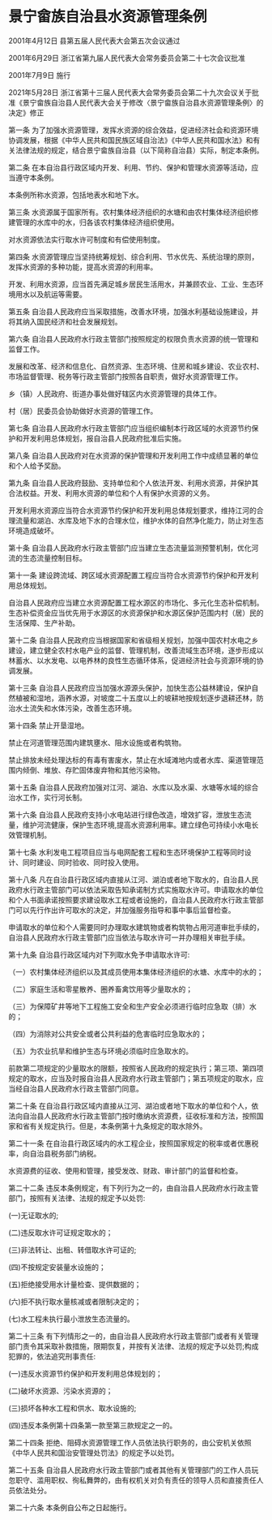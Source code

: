# 景宁畲族自治县水资源管理条例

2001年4月12日 县第五届人民代表大会第五次会议通过

2001年6月29日 浙江省第九届人民代表大会常务委员会第二十七次会议批准

2001年7月9日 施行

2021年5月28日 浙江省第十三届人民代表大会常务委员会第二十九次会议关于批准《景宁畲族自治县人民代表大会关于修改〈景宁畲族自治县水资源管理条例〉的决定》修正



第一条 为了加强水资源管理，发挥水资源的综合效益，促进经济社会和资源环境协调发展，根据《中华人民共和国民族区域自治法》《中华人民共和国水法》和有关法律法规的规定，结合景宁畲族自治县（以下简称自治县）实际，制定本条例。

第二条 在本自治县行政区域内开发、利用、节约、保护和管理水资源等活动，应当遵守本条例。

本条例所称水资源，包括地表水和地下水。

第三条 水资源属于国家所有。农村集体经济组织的水塘和由农村集体经济组织修建管理的水库中的水，归各该农村集体经济组织使用。

对水资源依法实行取水许可制度和有偿使用制度。

第四条 水资源管理应当坚持统筹规划、综合利用、节水优先、系统治理的原则，发挥水资源的多种功能，提高水资源的利用率。

开发、利用水资源，应当首先满足城乡居民生活用水，并兼顾农业、工业、生态环境用水以及航运等需要。

第五条 自治县人民政府应当采取措施，改善水环境，加强水利基础设施建设，并将其纳入国民经济和社会发展规划。

第六条 自治县人民政府水行政主管部门按照规定的权限负责水资源的统一管理和监督工作。

发展和改革、经济和信息化、自然资源、生态环境、住房和城乡建设、农业农村、市场监督管理、税务等行政主管部门按照各自职责，做好水资源管理工作。

乡（镇）人民政府、街道办事处做好辖区内水资源管理的具体工作。

村（居）民委员会协助做好水资源的管理工作。

第七条 自治县人民政府水行政主管部门应当组织编制本行政区域的水资源节约保护和开发利用总体规划，报自治县人民政府批准后实施。

第八条 自治县人民政府对在水资源的保护管理和开发利用工作中成绩显著的单位和个人给予奖励。

第九条 自治县人民政府鼓励、支持单位和个人依法开发、利用水资源，并保护其合法权益。开发、利用水资源的单位和个人有保护水资源的义务。

开发利用水资源应当符合水资源节约保护和开发利用总体规划要求，维持江河的合理流量和湖泊、水库及地下水的合理水位，维护水体的自然净化能力，防止对生态环境造成破坏。

第十条 自治县人民政府水行政主管部门应当建立生态流量监测预警机制，优化河流的生态流量控制目标。

第十一条 建设跨流域、跨区域水资源配置工程应当符合水资源节约保护和开发利用总体规划。

自治县人民政府应当建立水资源配置工程水源区的市场化、多元化生态补偿机制。生态补偿资金应当优先用于水源区的水资源保护和水源区保护范围内村（居）民的生活保障、生产补助。

第十二条 自治县人民政府应当根据国家和省级相关规划，加强中国农村水电之乡建设，建立健全农村水电产业的监督、管理机制，改善流域生态环境，逐步形成以林蓄水、以水发电、以电养林的良性生态循环体系，促进经济社会与资源环境的协调发展。

第十三条 自治县人民政府应当加强水源源头保护，加快生态公益林建设，保护自然植被和湿地，涵养水源，对坡度二十五度以上的坡耕地按规划逐步退耕还林，防治水土流失和水体污染，改善生态环境。

第十四条 禁止开垦湿地。

禁止在河道管理范围内建筑壅水、阻水设施或者构筑物。

禁止排放未经处理达标的有毒有害废水，禁止在水域滩地内或者水库、渠道管理范围内倾倒、堆放、存贮固体废弃物和其他污染物。

第十五条 自治县人民政府加强对江河、湖泊、水库以及水渠、水塘等水域的综合治水工作，实行河长制。

第十六条 自治县人民政府支持小水电站进行绿色改造，增效扩容，泄放生态流量，维护河流健康，保护生态环境,提高水资源利用率。建立绿色可持续小水电长效管理机制。

第十七条 水利发电工程项目应当与电网配套工程和生态环境保护工程等同时设计、同时建设、同时验收、同时投入使用。

第十八条 凡在自治县行政区域内直接从江河、湖泊或者地下取水的，自治县人民政府水行政主管部门可以依法采取告知承诺制方式实施取水许可。申请取水的单位和个人书面承诺按照要求建设取水工程或者设施的，自治县人民政府水行政主管部门可以先行作出许可取水的决定，并加强服务指导和事中事后监督检查。

申请取水的单位和个人需要同时办理取水建筑物或者构筑物占用河道审批手续的，自治县人民政府水行政主管部门应当依法与取水许可一并办理相关审批手续。

第十九条 自治县行政区域内对下列取水免予申请取水许可:

（一）农村集体经济组织以及其成员使用本集体经济组织的水塘、水库中的水的；

（二）家庭生活和零星散养、圈养畜禽饮用等少量取水的；

（三）为保障矿井等地下工程施工安全和生产安全必须进行临时应急取（排）水的；

（四）为消除对公共安全或者公共利益的危害临时应急取水的；

（五）为农业抗旱和维护生态与环境必须临时应急取水的。

前款第二项规定的少量取水的限额，按照省人民政府的规定执行；第三项、第四项规定的取水，应当及时报自治县人民政府水行政主管部门；第五项规定的取水，应当经自治县人民政府水行政主管部门同意。

第二十条 在自治县行政区域内直接从江河、湖泊或者地下取水的单位和个人，依法向自治县人民政府水行政主管部门按时缴纳水资源费，征收标准和方法，按照国家和省有关规定执行。但是，本条例第十九条规定的取水除外。

第二十一条 在自治县行政区域内的水工程企业，按照国家规定的税率或者优惠税率，向自治县税务部门纳税。

水资源费的征收、使用和管理，接受发改、财政、审计部门的监督和检查。

第二十二条 违反本条例规定，有下列行为之一的，由自治县人民政府水行政主管部门，按照有关法律、法规的规定予以处罚:

(一)无证取水的;

(二)违反取水许可证规定取水的；

(三)非法转让、出租、转借取水许可证的;

(四)不按规定安装量水设施的；

(五)拒绝接受用水计量检查、提供数据的；

(六)拒不执行取水量核减或者限制决定的；

(七)水工程未执行最小泄放生态流量的。

第二十三条 有下列情形之一的，由自治县人民政府水行政主管部门或者有关管理部门责令其采取补救措施，限期恢复，并按有关法律、法规的规定予以处罚;构成犯罪的，依法追究刑事责任:

(一)违反水资源节约保护和开发利用总体规划的；

(二)破坏水资源、污染水资源的；

(三)损坏各种水工程和供水、取水设施的;

(四)违反本条例第十四条第一款至第三款规定之一的。

第二十四条 拒绝、阻碍水资源管理工作人员依法执行职务的，由公安机关依照《中华人民共和国治安管理处罚法》的规定予以处罚。

第二十五条 自治县人民政府水行政主管部门或者其他有关管理部门的工作人员玩忽职守、滥用职权、徇私舞弊的，由有权机关对负有责任的领导人员和直接责任人员依法处分。

第二十六条 本条例自公布之日起施行。